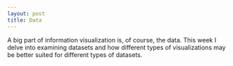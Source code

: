 ```yaml
---
layout: post
title: Data
---
```

A big part of information visualization is, of course, the data. This week I delve into examining datasets and how different types of visualizations may be better suited for different types of datasets.